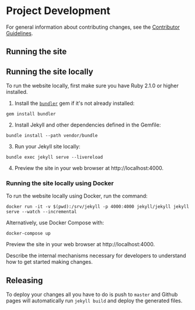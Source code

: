 # Project Development

For general information about contributing changes, see the
[Contributor Guidelines](https://github.com/titan-data/.github/blob/master/CONTRIBUTING.md).

## Running the site

## Running the site locally

To run the website locally, first make sure you have Ruby 2.1.0 or higher installed.

1. Install the [`bundler`](https://bundler.io/) gem if it's not already installed:

```shell
gem install bundler
```

2. Install Jekyll and other dependencies defined in the Gemfile:

```shell
bundle install --path vendor/bundle
```

3. Run your Jekyll site locally:

```shell
bundle exec jekyll serve --livereload
```

4. Preview the site in your web browser at http://localhost:4000.

### Running the site locally using Docker

To run the website locally using Docker, run the command:

```shell
docker run -it -v $(pwd):/srv/jekyll -p 4000:4000 jekyll/jekyll jekyll serve --watch --incremental
```

Alternatively, use Docker Compose with:

```shell
docker-compose up
```

Preview the site in your web browser at http://localhost:4000.

Describe the internal mechanisms necessary for developers to understand how
to get started making changes.

## Releasing

To deploy your changes all you have to do is push to `master` and Github pages
will automatically run `jekyll build` and deploy the generated files.
